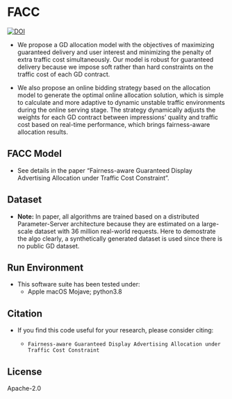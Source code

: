 # FACC

[![DOI](https://zenodo.org/badge/598025346.svg)](https://zenodo.org/badge/latestdoi/598025346)

- We propose a GD allocation model with the objectives of maximizing guaranteed delivery and user interest and minimizing the penalty of extra traffic cost simultaneously. Our model is robust for guaranteed delivery because we impose soft rather than hard constraints on the traffic cost of each GD contract.

- We also propose an online bidding strategy based on the allocation model to generate the optimal online allocation solution, which is simple to calculate and more adaptive to dynamic unstable traffic environments during the online serving stage. The strategy dynamically adjusts the weights for each GD contract between impressions’ quality and traffic cost based on real-time performance, which brings fairness-aware allocation results.

## FACC Model
- See details in the paper “Fairness-aware Guaranteed Display Advertising Allocation under Traffic Cost Constraint”.

## Dataset
- **Note:** In paper, all algorithms are trained based on a distributed Parameter-Server architecture because they are estimated on a large-scale dataset with 36 million real-world requests. Here to demostrate the algo clearly, a synthetically generated dataset is used since there is no public GD dataset.

## Run Environment
- This software suite has been tested under:
  - Apple macOS Mojave; python3.8

## Citation

- If you find this code useful for your research, please consider citing:

  - `Fairness-aware Guaranteed Display Advertising Allocation under Traffic Cost Constraint`

## License
Apache-2.0
